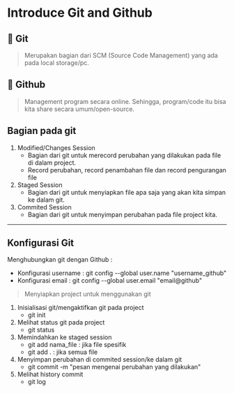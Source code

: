 # Introduce Git and Github
## 🚧 Git
>Merupakan bagian dari SCM (Source Code Management) yang ada pada local storage/pc.

## 🚧 Github
>Management program secara online. Sehingga, program/code itu bisa kita share secara umum/open-source.

## Bagian pada git
1. Modified/Changes Session
   * Bagian dari git untuk merecord perubahan yang dilakukan pada file di dalam project.
   * Record perubahan, record penambahan file dan record pengurangan file
2. Staged Session
   * Bagian dari git untuk menyiapkan file apa saja yang akan kita simpan ke dalam git.
3. Commited Session
   * Bagian dari git untuk menyimpan perubahan pada file project kita.
------------------------------------------
## Konfigurasi Git
Menghubungkan git dengan Github :
- Konfigurasi username : git config --global user.name "username_github"
- Konfigurasi email : git config --global user.email "email@github"

>Menyiapkan project untuk menggunakan git
1. Inisialisasi git/mengaktifkan git pada project
   - git init
2. Melihat status git pada project
   - git status
3. Memindahkan ke staged session
   - git add nama_file : jika file spesifik
   - git add . : jika semua file 
4. Menyimpan perubahan di commited session/ke dalam git
   - git commit -m "pesan mengenai perubahan yang dilakukan"
5. Melihat history commit 
   - git log
